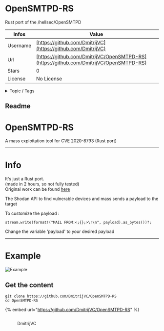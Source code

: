 # OpenSMTPD-RS

Rust port of the /helIsec/OpenSMTPD

| Infos    | Value                                                              |
| -------- | -------------------------------------------------------------------|
| Username | [https://github.com/DmitrijVC](https://github.com/DmitrijVC) |
| Url      | [https://github.com/DmitrijVC/OpenSMTPD-RS](https://github.com/DmitrijVC/OpenSMTPD-RS)                                               |
| Stars    | 0                                                          |
| License  | No License                                                        |

<details>

<summary>Topic / Tags</summary>

* cve-2020-8793* opensmtpd* rust-lang

</details>

## Readme

# OpenSMTPD-RS
A mass exploitation tool for CVE 2020-8793 (Rust port)

----------------------------------------------------------------------------------

# Info

It's just a Rust port. <br> 
(made in 2 hours, so not fully tested) <br>
Original work can be found [here](https://github.com/helIsec/OpenSMTPD)



The Shodan API to find vulnerable devices and mass sends a payload to the target

To customize the payload :

`stream.write(format!("MAIL FROM:<;{};>\r\n", payload).as_bytes())?;`

Change the variable 'payload' to your desired payload 

----------------------------------------------------------------------------------

# Example

![Example](https://i.imgur.com/TAWuy3Y.png)



## Get the content

```
git clone https://github.com/DmitrijVC/OpenSMTPD-RS
cd OpenSMTPD-RS
```

{% embed url="https://github.com/DmitrijVC/OpenSMTPD-RS" %}

<figure><img src="https://avatars.githubusercontent.com/u/49795742?v=4" alt=""><figcaption><p>DmitrijVC</p></figcaption></figure>
